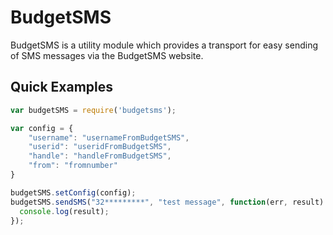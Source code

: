 # BudgetSMS

BudgetSMS is a utility module which provides a transport for easy sending of SMS messages via the BudgetSMS website.

## Quick Examples

```javascript
var budgetSMS = require('budgetsms');

var config = {
	"username": "usernameFromBudgetSMS",
	"userid": "useridFromBudgetSMS",
	"handle": "handleFromBudgetSMS",
	"from": "fromnumber"
}

budgetSMS.setConfig(config);
budgetSMS.sendSMS("32*********", "test message", function(err, result) {
  console.log(result);
});

```
